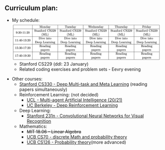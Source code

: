 ## Curriculum  plan:

* My schedule:![](./typora-images/Syllabus_1.png)
  * Stanford CS229 (ddl: 23 January)
  * Related coding exercises and problem sets - Eevry evening

- Other courses:
  - [Stanford CS330 - Deep Multi-task and Meta Learning](https://cs330.stanford.edu) (reading papers simultaneously)
  - Reinforcement Learning: (not decided)
    - [UCL - Multi-agent Artificial Intelligence (20/21)](https://app6ca5octe2206.pc.xiaoe-tech.com/detail/p_603db816e4b0a77c389892d3/6)
    - [UC Berkeley - Deep Reinforcement Learning](https://rail.eecs.berkeley.edu/deeprlcourse/)
  - Deep Learning:
    - [Stanford  231n - Convolutional Neural Networks for Visual Recognition](http://cs231n.stanford.edu)
  - Mathematics:
    - ~~MIT 18.06 - Linear Algebra~~
    - [UCB CS70 - discrete Math and probability theory](https://www.eecs70.org)
    - [UCB CS126 - Probability theory](https://inst.eecs.berkeley.edu/~ee126/fa20/content.html)(more advanced)



